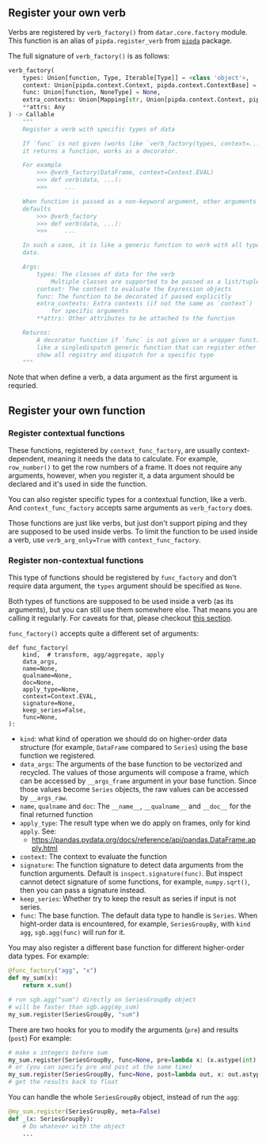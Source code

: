 ## Register your own verb

Verbs are registered by `verb_factory()` from `datar.core.factory` module. This function is an alias of `pipda.register_verb` from [`pipda`][1] package.

The full signature of `verb_factory()` is as follows:

```python
verb_factory(
    types: Union[function, Type, Iterable[Type]] = <class 'object'>,
    context: Union[pipda.context.Context, pipda.context.ContextBase] = None,
    func: Union[function, NoneType] = None,
    extra_contexts: Union[Mapping[str, Union[pipda.context.Context, pipda.context.ContextBase]], NoneType] = None,
    **attrs: Any
) -> Callable
    """
    Register a verb with specific types of data

    If `func` is not given (works like `verb_factory(types, context=...)`),
    it returns a function, works as a decorator.

    For example
        >>> @verb_factory(DataFrame, context=Context.EVAL)
        >>> def verb(data, ...):
        >>>     ...

    When function is passed as a non-keyword argument, other arguments are as
    defaults
        >>> @verb_factory
        >>> def verb(data, ...):
        >>>     ...

    In such a case, it is like a generic function to work with all types of
    data.

    Args:
        types: The classes of data for the verb
            Multiple classes are supported to be passed as a list/tuple/set.
        context: The context to evaluate the Expression objects
        func: The function to be decorated if passed explicitly
        extra_contexts: Extra contexts (if not the same as `context`)
            for specific arguments
        **attrs: Other attributes to be attached to the function

    Returns:
        A decorator function if `func` is not given or a wrapper function
        like a singledispatch generic function that can register other types,
        show all registry and dispatch for a specific type
    """
```

Note that when define a verb, a data argument as the first argument is requried.

## Register your own function

### Register contextual functions

These functions, registered by `context_func_factory`, are usually context-dependent, meaning it needs the data to calculate. For example, `row_number()` to get the row numbers of a frame. It does not require any arguments, however, when you register it, a data argument should be declared and it's used in side the function.

You can also register specific types for a contextual function, like a verb. And `context_func_factory` accepts same arguments as `verb_factory` does.

Those functions are just like verbs, but just don't support piping and they are supposed to be used inside verbs. To limit the function to be used inside a verb, use `verb_arg_only=True` with `context_func_factory`.

### Register non-contextual functions

This type of functions should be registered by `func_factory` and don't require data argument, the `types` argument should be specified as `None`.

Both types of functions are supposed to be used inside a verb (as its arguments), but you can still use them somewhere else. That means you are calling it regularly. For caveats for that, please checkout [this section][2].

`func_factory()` accepts quite a different set of arguments:

```
def func_factory(
    kind,  # transform, agg/aggregate, apply
    data_args,
    name=None,
    qualname=None,
    doc=None,
    apply_type=None,
    context=Context.EVAL,
    signature=None,
    keep_series=False,
    func=None,
):
```

- `kind`: what kind of operation we should do on higher-order data structure (for example, `DataFrame` compared to `Series`) using the base function we registered.
- `data_args`: The arguments of the base function to be vectorized and recycled. The values of those arguments will compose a frame, which can be accessed by `__args_frame` argument in your base function. Since those values become `Series` objects, the raw values can be accessed by `__args_raw`.
- `name`, `qualname` and `doc`: The `__name__`, `__qualname__` and `__doc__` for the final returned function
- `apply_type`: The result type when we do apply on frames, only for kind `apply`. See:
  - https://pandas.pydata.org/docs/reference/api/pandas.DataFrame.apply.html
- `context`: The context to evaluate the function
- `signature`: The function signature to detect data arguments from the function arguments. Default is `inspect.signature(func)`. But inspect cannot detect signature of some functions, for example, `numpy.sqrt()`, then you can pass a signature instead.
- `keep_series`: Whether try to keep the result as series if input is not series.
- `func`: The base function. The default data type to handle is `Series`. When hight-order data is encountered, for example, `SeriesGroupBy`, with `kind` `agg`, `sgb.agg(func)` will run for it.


You may also register a different base function for different higher-order data types. For example:
```python
@func_factory("agg", "x")
def my_sum(x):
    return x.sum()

# run sgb.agg("sum") directly on SeriesGroupBy object
# will be faster than sgb.agg(my_sum)
my_sum.register(SeriesGroupBy, "sum")
```

There are two hooks for you to modify the arguments (`pre`) and results (`post`)
For example:
```python
# make x integers before sum
my_sum.register(SeriesGroupBy, func=None, pre=lambda x: (x.astype(int), (), {}))
# or (you can specify pre and post at the same time)
my_sum.register(SeriesGroupBy, func=None, post=lambda out, x: out.astype(float))
# get the results back to float
```


You can handle the whole `SeriesGroupBy` object, instead of run the `agg`:
```python
@my_sum.register(SeriesGroupBy, meta=False)
def _(x: SeriesGroupBy):
    # Do whatever with the object
    ...
```


[1]: https://github.com/pwwang/pipda
[2]: https://github.com/pwwang/pipda#caveats
